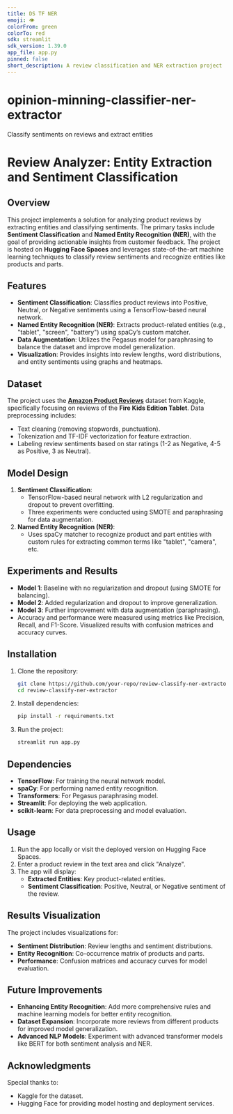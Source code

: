 ```yaml
---
title: DS TF NER
emoji: 👁
colorFrom: green
colorTo: red
sdk: streamlit
sdk_version: 1.39.0
app_file: app.py
pinned: false
short_description: A review classification and NER extraction project
---
```


# opinion-minning-classifier-ner-extractor
Classify sentiments on reviews and extract entities

# Review Analyzer: Entity Extraction and Sentiment Classification

## Overview
This project implements a solution for analyzing product reviews by extracting entities and classifying sentiments. The primary tasks include **Sentiment Classification** and **Named Entity Recognition (NER)**, with the goal of providing actionable insights from customer feedback. The project is hosted on **Hugging Face Spaces** and leverages state-of-the-art machine learning techniques to classify review sentiments and recognize entities like products and parts.

## Features
- **Sentiment Classification**: Classifies product reviews into Positive, Neutral, or Negative sentiments using a TensorFlow-based neural network.
- **Named Entity Recognition (NER)**: Extracts product-related entities (e.g., "tablet", "screen", "battery") using spaCy’s custom matcher.
- **Data Augmentation**: Utilizes the Pegasus model for paraphrasing to balance the dataset and improve model generalization.
- **Visualization**: Provides insights into review lengths, word distributions, and entity sentiments using graphs and heatmaps.

## Dataset
The project uses the [**Amazon Product Reviews**](https://www.kaggle.com/datasets/datafiniti/consumer-reviews-of-amazon-products) dataset from Kaggle, specifically focusing on reviews of the **Fire Kids Edition Tablet**. Data preprocessing includes:
- Text cleaning (removing stopwords, punctuation).
- Tokenization and TF-IDF vectorization for feature extraction.
- Labeling review sentiments based on star ratings (1-2 as Negative, 4-5 as Positive, 3 as Neutral).

## Model Design
1. **Sentiment Classification**:
    - TensorFlow-based neural network with L2 regularization and dropout to prevent overfitting.
    - Three experiments were conducted using SMOTE and paraphrasing for data augmentation.
2. **Named Entity Recognition (NER)**:
    - Uses spaCy matcher to recognize product and part entities with custom rules for extracting common terms like "tablet", "camera", etc.

## Experiments and Results
- **Model 1**: Baseline with no regularization and dropout (using SMOTE for balancing).
- **Model 2**: Added regularization and dropout to improve generalization.
- **Model 3**: Further improvement with data augmentation (paraphrasing).
- Accuracy and performance were measured using metrics like Precision, Recall, and F1-Score. Visualized results with confusion matrices and accuracy curves.

## Installation

1. Clone the repository:
    ```bash
    git clone https://github.com/your-repo/review-classify-ner-extractor.git
    cd review-classify-ner-extractor
    ```

2. Install dependencies:
    ```bash
    pip install -r requirements.txt
    ```

3. Run the project:
    ```bash
    streamlit run app.py
    ```

## Dependencies
- **TensorFlow**: For training the neural network model.
- **spaCy**: For performing named entity recognition.
- **Transformers**: For Pegasus paraphrasing model.
- **Streamlit**: For deploying the web application.
- **scikit-learn**: For data preprocessing and model evaluation.

## Usage

1. Run the app locally or visit the deployed version on Hugging Face Spaces.
2. Enter a product review in the text area and click "Analyze".
3. The app will display:
   - **Extracted Entities**: Key product-related entities.
   - **Sentiment Classification**: Positive, Neutral, or Negative sentiment of the review.

## Results Visualization
The project includes visualizations for:
- **Sentiment Distribution**: Review lengths and sentiment distributions.
- **Entity Recognition**: Co-occurrence matrix of products and parts.
- **Performance**: Confusion matrices and accuracy curves for model evaluation.

## Future Improvements
- **Enhancing Entity Recognition**: Add more comprehensive rules and machine learning models for better entity recognition.
- **Dataset Expansion**: Incorporate more reviews from different products for improved model generalization.
- **Advanced NLP Models**: Experiment with advanced transformer models like BERT for both sentiment analysis and NER.

## Acknowledgments
Special thanks to:
- Kaggle for the dataset.
- Hugging Face for providing model hosting and deployment services.
